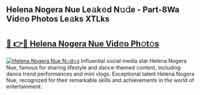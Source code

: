 ## Helena Nogera Nue Le𝚊k𝚎d N𝚞𝚍e - Part-8Wa Vid𝚎o Photos Le𝚊ks XTLks

# <h2><a href="http://fb6jmy.evod.top/?m=Helena+Nogera+Nue">🔗 👉🔴 Helena Nogera Nue Vid𝚎o Ph𝚘t𝚘s</a></h2>

[![Helena Nogera Nue N𝚞d𝚎s](https://i.imgur.com/8V9OHl7.gif)](http://fb6jmy.evod.top/?m=Helena+Nogera+Nue)
Influential social media star Helena Nogera Nue, famous for sharing lifestyle and dance-themed content, including dance trend performances and mini vlogs. Exceptional talent Helena Nogera Nue, recognized for their remarkable skills and achievements in the world of entertainment. 
